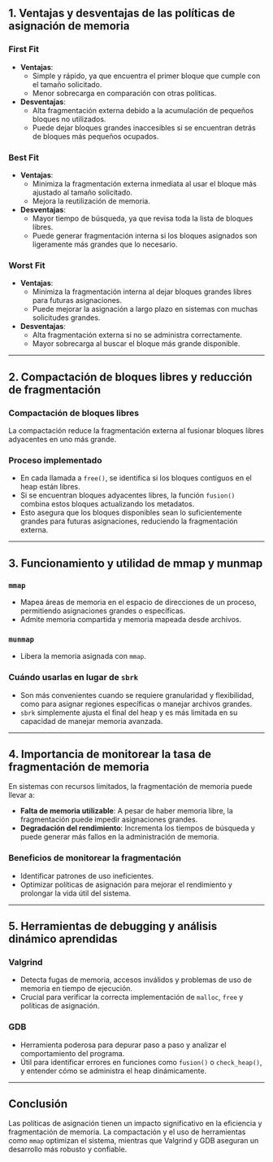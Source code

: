 
## **1. Ventajas y desventajas de las políticas de asignación de memoria**

### **First Fit**
- **Ventajas**:  
  - Simple y rápido, ya que encuentra el primer bloque que cumple con el tamaño solicitado.  
  - Menor sobrecarga en comparación con otras políticas.  
- **Desventajas**:  
  - Alta fragmentación externa debido a la acumulación de pequeños bloques no utilizados.  
  - Puede dejar bloques grandes inaccesibles si se encuentran detrás de bloques más pequeños ocupados.  

### **Best Fit**
- **Ventajas**:  
  - Minimiza la fragmentación externa inmediata al usar el bloque más ajustado al tamaño solicitado.  
  - Mejora la reutilización de memoria.  
- **Desventajas**:  
  - Mayor tiempo de búsqueda, ya que revisa toda la lista de bloques libres.  
  - Puede generar fragmentación interna si los bloques asignados son ligeramente más grandes que lo necesario.  

### **Worst Fit**
- **Ventajas**:  
  - Minimiza la fragmentación interna al dejar bloques grandes libres para futuras asignaciones.  
  - Puede mejorar la asignación a largo plazo en sistemas con muchas solicitudes grandes.  
- **Desventajas**:  
  - Alta fragmentación externa si no se administra correctamente.  
  - Mayor sobrecarga al buscar el bloque más grande disponible.  

---

## **2. Compactación de bloques libres y reducción de fragmentación**

### **Compactación de bloques libres**
La compactación reduce la fragmentación externa al fusionar bloques libres adyacentes en uno más grande.  

### **Proceso implementado**
- En cada llamada a `free()`, se identifica si los bloques contiguos en el heap están libres.  
- Si se encuentran bloques adyacentes libres, la función `fusion()` combina estos bloques actualizando los metadatos.  
- Esto asegura que los bloques disponibles sean lo suficientemente grandes para futuras asignaciones, reduciendo la fragmentación externa.  

---

## **3. Funcionamiento y utilidad de mmap y munmap**

### **`mmap`**
- Mapea áreas de memoria en el espacio de direcciones de un proceso, permitiendo asignaciones grandes o específicas.  
- Admite memoria compartida y memoria mapeada desde archivos.  

### **`munmap`**
- Libera la memoria asignada con `mmap`.  

### **Cuándo usarlas en lugar de `sbrk`**
- Son más convenientes cuando se requiere granularidad y flexibilidad, como para asignar regiones específicas o manejar archivos grandes.  
- `sbrk` simplemente ajusta el final del heap y es más limitada en su capacidad de manejar memoria avanzada.  

---

## **4. Importancia de monitorear la tasa de fragmentación de memoria**

En sistemas con recursos limitados, la fragmentación de memoria puede llevar a:  
- **Falta de memoria utilizable**: A pesar de haber memoria libre, la fragmentación puede impedir asignaciones grandes.  
- **Degradación del rendimiento**: Incrementa los tiempos de búsqueda y puede generar más fallos en la administración de memoria.  

### **Beneficios de monitorear la fragmentación**
- Identificar patrones de uso ineficientes.  
- Optimizar políticas de asignación para mejorar el rendimiento y prolongar la vida útil del sistema.  

---

## **5. Herramientas de debugging y análisis dinámico aprendidas**

### **Valgrind**
- Detecta fugas de memoria, accesos inválidos y problemas de uso de memoria en tiempo de ejecución.  
- Crucial para verificar la correcta implementación de `malloc`, `free` y políticas de asignación.  

### **GDB**
- Herramienta poderosa para depurar paso a paso y analizar el comportamiento del programa.  
- Útil para identificar errores en funciones como `fusion()` o `check_heap()`, y entender cómo se administra el heap dinámicamente.  

---

## **Conclusión**
Las políticas de asignación tienen un impacto significativo en la eficiencia y fragmentación de memoria. La compactación y el uso de herramientas como `mmap` optimizan el sistema, mientras que Valgrind y GDB aseguran un desarrollo más robusto y confiable.
```